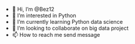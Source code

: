 - 👋 Hi, I’m @Bez12
- 👀 I’m interested in Python
- 🌱 I’m currently learning Python data science
- 💞️ I’m looking to collaborate on big data project
- 📫 How to reach me send message

<!---
Bez12/Bez12 is a ✨ special ✨ repository because its `README.md` (this file) appears on your GitHub profile.
You can click the Preview link to take a look at your changes.
--->
